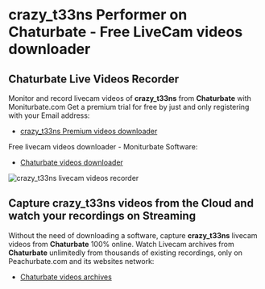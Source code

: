 # crazy_t33ns Performer on Chaturbate - Free LiveCam videos downloader

## Chaturbate Live Videos Recorder

Monitor and record livecam videos of **crazy_t33ns** from **Chaturbate** with Moniturbate.com
Get a premium trial for free by just and only registering with your Email address:
* [crazy_t33ns Premium videos downloader](https://moniturbate.com/request-demo-licence-key.html)

Free livecam videos downloader - Moniturbate Software:
* [Chaturbate videos downloader](https://moniturbate.com/moniturbate-download-software.html)

![crazy_t33ns livecam videos recorder](https://peachurnet.com/templates/moniturbate-software.png)


## Capture crazy_t33ns videos from the Cloud and watch your recordings on Streaming

Without the need of downloading a software, capture **crazy_t33ns** livecam videos from **Chaturbate** 100% online.
Watch Livecam archives from **Chaturbate** unlimitedly from thousands of existing recordings, only on Peachurbate.com and its websites network:
* [Chaturbate videos archives](https://peachurnet.com/)